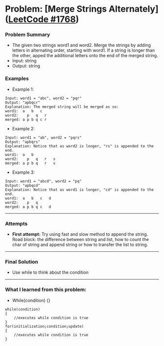 # Problem: [Merge Strings Alternately] ([LeetCode #1768](https://leetcode.com/problems/merge-strings-alternately/description/))

### Problem Summary
- The given two strings word1 and word2. Merge the strings by adding letters in alternating order, starting with word1. If a string is longer than the other, apped the additional letters onto the end of the merged string.
- Input: string
- Output: string

### Examples
- Example 1:
```
Input: word1 = "abc", word2 = "pqr"
Output: "apbqcr"
Explanation: The merged string will be merged as so:
word1:  a   b   c
word2:    p   q   r
merged: a p b q c r
```
- Example 2:
```
Input: word1 = "ab", word2 = "pqrs"
Output: "apbqrs"
Explanation: Notice that as word2 is longer, "rs" is appended to the end.
word1:  a   b 
word2:    p   q   r   s
merged: a p b q   r   s
```
- Example 3:
```
Input: word1 = "abcd", word2 = "pq"
Output: "apbqcd"
Explanation: Notice that as word1 is longer, "cd" is appended to the end.
word1:  a   b   c   d
word2:    p   q 
merged: a p b q c   d
```

---

### Attempts
- **First attempt:** 
Try using fast and slow method to append the string.
Road block: the difference between string and list, how to count the char of string and append string or how to transfer the list to string.

---

### Final Solution
- Use while to think about the condition 


---

### What I learned from this problem:
- While(condition) {}
```
while(condition)
{
    //executes while condition is true
}
for(initialization;condition;update)
{
    //executes while condition is true
}

```

